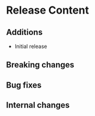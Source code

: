 [comment]: # ( Copyright Contributors to the Open Cluster Management project )
# Release Content

## Additions
- Initial release

## Breaking changes

## Bug fixes

## Internal changes
